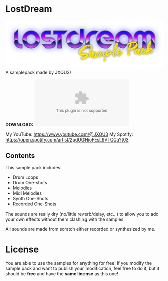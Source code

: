 # LostDream
![LostDream](lostdream.png)
A samplepack made by JXQU3!

**DOWNLOAD:** ![Click](https://github.com/jxqu3/lostdream-samplepack/archive/refs/heads/master.zip) 

My YouTube: https://www.youtube.com/@JXQU3
My Spotify: https://open.spotify.com/artist/2pdUGHioFEsL9VTCCaYt03

## Contents
This sample pack includes:
- Drum Loops
- Drum One-shots
- Melodies
- Midi Melodies
- Synth One-Shots
- Recorded One-Shots

The sounds are really dry (no/little reverb/delay, etc...) to allow you to add your own effects without them clashing with the samples.

All sounds are made from scratch either recorded or synthesized by me.


# License
You are able to use the samples for anything for free!
If you modify the sample pack and want to publish your modification, feel free to do it, but it should be **free** and have the **same license** as this one!